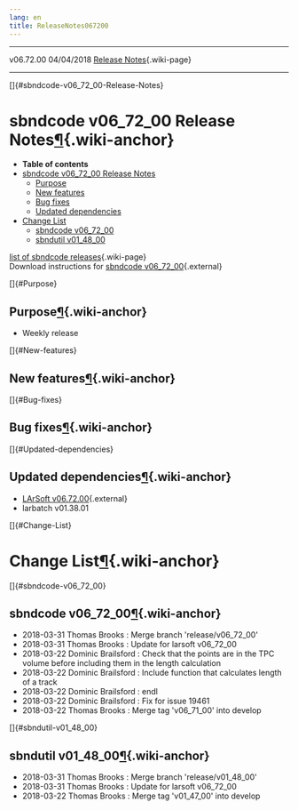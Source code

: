 ```yaml
---
lang: en
title: ReleaseNotes067200
---
```


  ----------- ------------ -- -- ------------------------------------------------------
  v06.72.00   04/04/2018         [Release Notes](ReleaseNotes067200.html){.wiki-page}
  ----------- ------------ -- -- ------------------------------------------------------

[]{#sbndcode-v06_72_00-Release-Notes}

sbndcode v06\_72\_00 Release Notes[¶](#sbndcode-v06_72_00-Release-Notes){.wiki-anchor}
======================================================================================

-   **Table of contents**
-   [sbndcode v06\_72\_00 Release
    Notes](#sbndcode-v06_72_00-Release-Notes)
    -   [Purpose](#Purpose)
    -   [New features](#New-features)
    -   [Bug fixes](#Bug-fixes)
    -   [Updated dependencies](#Updated-dependencies)
-   [Change List](#Change-List)
    -   [sbndcode v06\_72\_00](#sbndcode-v06_72_00)
    -   [sbndutil v01\_48\_00](#sbndutil-v01_48_00)

[list of sbndcode
releases](List_of_SBND_code_releases.html){.wiki-page}\
Download instructions for [sbndcode
v06\_72\_00](http://scisoft.fnal.gov/scisoft/bundles/sbnd/v06_72_00/sbndcode-v06_72_00.html){.external}

[]{#Purpose}

Purpose[¶](#Purpose){.wiki-anchor}
----------------------------------

-   Weekly release

[]{#New-features}

New features[¶](#New-features){.wiki-anchor}
--------------------------------------------

[]{#Bug-fixes}

Bug fixes[¶](#Bug-fixes){.wiki-anchor}
--------------------------------------

[]{#Updated-dependencies}

Updated dependencies[¶](#Updated-dependencies){.wiki-anchor}
------------------------------------------------------------

-   [LArSoft
    v06.72.00](https://cdcvs.fnal.gov/redmine/projects/larsoft/wiki/ReleaseNotes067200){.external}
-   larbatch v01.38.01

[]{#Change-List}

Change List[¶](#Change-List){.wiki-anchor}
==========================================

[]{#sbndcode-v06_72_00}

sbndcode v06\_72\_00[¶](#sbndcode-v06_72_00){.wiki-anchor}
----------------------------------------------------------

-   2018-03-31 Thomas Brooks : Merge branch \'release/v06\_72\_00\'
-   2018-03-31 Thomas Brooks : Update for larsoft v06\_72\_00
-   2018-03-22 Dominic Brailsford : Check that the points are in the TPC
    volume before including them in the length calculation
-   2018-03-22 Dominic Brailsford : Include function that calculates
    length of a track
-   2018-03-22 Dominic Brailsford : endl
-   2018-03-22 Dominic Brailsford : Fix for issue 19461
-   2018-03-22 Thomas Brooks : Merge tag \'v06\_71\_00\' into develop

[]{#sbndutil-v01_48_00}

sbndutil v01\_48\_00[¶](#sbndutil-v01_48_00){.wiki-anchor}
----------------------------------------------------------

-   2018-03-31 Thomas Brooks : Merge branch \'release/v01\_48\_00\'
-   2018-03-31 Thomas Brooks : Update for larsoft v06\_72\_00
-   2018-03-22 Thomas Brooks : Merge tag \'v01\_47\_00\' into develop
